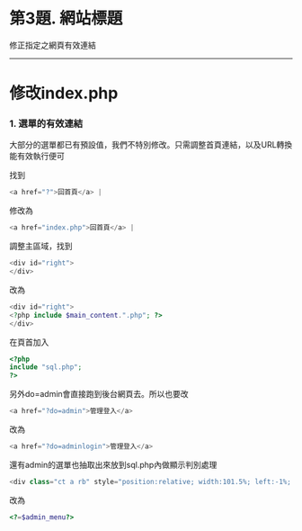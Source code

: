 # 第3題. 網站標題

修正指定之網頁有效連結

---

# 修改index.php

### 1. 選單的有效連結

大部分的選單都已有預設值，我們不特別修改。只需調整首頁連結，以及URL轉換能有效執行便可

找到

```php
<a href="?">回首頁</a> |
```

修改為

```php
<a href="index.php">回首頁</a> |
```

調整主區域，找到

```php
<div id="right">
</div>
```

改為

```php
<div id="right">
<?php include $main_content.".php"; ?>
</div>
```

在頁首加入

```php
<?php
include "sql.php";
?>
```

另外do=admin會直接跑到後台網頁去。所以也要改

```php
<a href="?do=admin">管理登入</a>
```

改為

```php
<a href="?do=adminlogin">管理登入</a>
```

還有admin的選單也抽取出來放到sql.php內做顯示判別處理

```php
<div class="ct a rb" style="position:relative; width:101.5%; left:-1%; padding:3px; top:-9px;"><a href="?do=admin&redo=tit">網站標題管理</a>| <a href="?do=admin&redo=go">動態文字管理</a>| <a href="?do=admin&redo=rr">預告片海報管理</a>| <a href="?do=admin&redo=vv">院線片管理</a>| <a href="?do=admin&redo=order">電影訂票管理</a></div>
```

改為

```php
<?=$admin_menu?>
```



